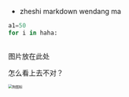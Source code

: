 - zheshi markdown wendang ma 

```python
a1=50
for i in haha:
    
```

图片放在此处

怎么看上去不对？

<img src="/home/chenke/Pictures/狗图标.jpeg" alt="狗图标" style="zoom:50%;" />



